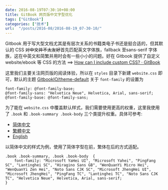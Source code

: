 ```yaml
---
date: 2016-08-19T07:30:10+08:00
title: GitBook 网页版中文字型优化
tags: ["GitBook"]
categories: ["技术"]
url:  "/posts/2016-08/2016-08-19_07-30-10/"
---
```


Gitbook 用于写大型文档尤其是有层次关系的书籍类电子书还是挺合适的，但其默认的 CSS ~~对中文并不太友好~~首先匹配英文字体族，fallback 至sans-serif 字体族，这在中英文和简繁并用时会有一些小小的问题。好在 Gitbook 提供了自定义 website/ebook 等 CSS 的方法 ==> [How can I include custom CSS? · GitBook](https://help.gitbook.com/content/how-can-i-include-css.html)

这里我们主要关注网页版的阅读体验，所以在 `styles` 目录下新建 `website.css` 即可，默认的主题 [GitbookIO/theme-default](https://github.com/GitbookIO/theme-default) 关于 `font-family` 的设置为
```
font-family: @font-family-base;
@font-family-sans: "Helvetica Neue", Helvetica, Arial, sans-serif;
@font-family-base: @font-family-sans;
```
为了能在 `website.css` 中覆盖默认样式，我们需要使用更高的权重，这里我使用了 `.book` 和 `.book-summary .book-body` 三个类提升权重。具体可参考:
- [简体中文](https://github.com/billryan/algorithm-exercise/blob/master/zh-hans/styles/website.css)
- [繁體中文](https://github.com/billryan/algorithm-exercise/blob/master/zh-tw/styles/website.css)
- [English](https://github.com/billryan/algorithm-exercise/blob/master/en/styles/website.css)

以简体中文的样式为例，使用了简体字型在前，繁体在后的方式适配。
```
.book .book-summary, .book .book-body  {
    font-family: "Microsoft YaHei UI", "Microsoft Yahei", "PingFang SC", "Lantinghei SC", "Hiragino Sans GB", "WenQuanYi Micro Hei", "WenQuanYi Zen Hei", "Noto Sans CJK SC", "Microsoft JhengHei UI", "Microsoft JhengHei", "PingFang TC", "Lantinghei TC", "Noto Sans CJK TC", "Helvetica Neue", Helvetica, Arial, sans-serif;
}
```